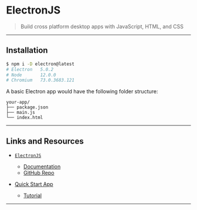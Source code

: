 # ElectronJS

> Build cross platform desktop apps with JavaScript, HTML, and CSS

---

## Installation

```bash
$ npm i -D electron@latest
# Electron   5.0.2
# Node       12.0.0
# Chromium   73.0.3683.121
```

A basic Electron app would have the following folder structure:

```text
your-app/
├── package.json
├── main.js
└── index.html
```

---

## Links and Resources

* [`ElectronJS`](https://electronjs.org/)
  * [Documentation](https://electronjs.org/docs)
  * [GitHub Repo](https://github.com/electron/electron)

* [Quick Start App](https://github.com/electron/electron-quick-start)
  * [Tutorial](https://electronjs.org/docs/tutorial/quick-start)

---
